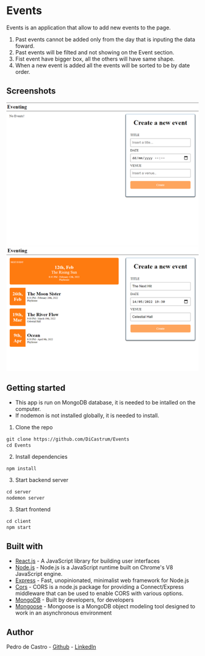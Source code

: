 # Events

Events is an application that allow to add new events to the page.

1. Past events cannot be added only from the day that is inputing the data foward.
2. Past events will be filted and not showing on the Event section.
3. Fist event have bigger box, all the others will have same shape.
4. When a new event is added all the events will be sorted to be by date order. 



## Screenshots

<p align="center">
  <img src="client/public/events1.png" />
  <img src="client/public/events2.png" />
</p>



## Getting started

- This app is run on MongoDB database, it is needed to be intalled on the computer.
- If nodemon is not installed globally, it is needed to install.

1. Clone the repo

```
git clone https://github.com/DiCastrum/Events
cd Events
```

2. Install dependencies
```
npm install
```

3. Start backend server
```
cd server
nodemon server
```

3. Start frontend 
```
cd client
npm start
```



## Built with

* [React.js](https://reactjs.org/) - A JavaScript library for building user interfaces
* [Node.js](https://nodejs.org/en/) - Node.js is a JavaScript runtime built on Chrome's V8 JavaScript engine.
* [Express](https://expressjs.com/) - Fast, unopinionated, minimalist web framework for Node.js
* [Cors](https://www.npmjs.com/package/cors) - CORS is a node.js package for providing a Connect/Express middleware that can be used to enable CORS with various options.
* [MongoDB](https://www.mongodb.com/) - Built by developers, for developers
* [Mongoose](https://www.npmjs.com/package/mongoose) - Mongoose is a MongoDB object modeling tool designed to work in an asynchronous environment


## Author

Pedro de Castro - [Github](https://github.com/DiCastrum) - [LinkedIn](https://linkedin.com/in/pedro-de-castro-dicastrum)
